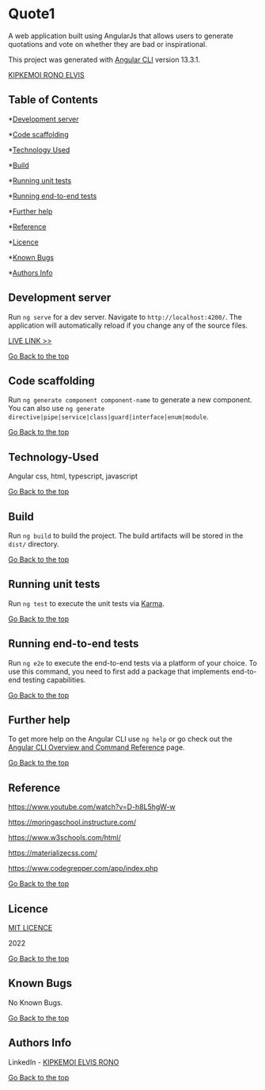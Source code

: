 # Quote1
A web application built using AngularJs that allows users to generate quotations and vote on whether they are bad or inspirational.

This project was generated with [Angular CLI](https://github.com/angular/angular-cli) version 13.3.1.

[KIPKEMOI RONO ELVIS](https://github.com/DynastyElvis)

## Table of Contents

*[Development server](#Development-server)

*[Code scaffolding](#Code-scaffolding)

*[Technology Used](#Technology-Used)

*[Build](#Build)

*[Running unit tests](#Running-unit-tests)

*[Running end-to-end tests](#Running-end-to-end-tests)

*[Further help](#Further-help)

*[Reference](#Reference)


*[Licence](#Licence)


*[Known Bugs](#Known-Bugs)


*[Authors Info](#Authors-Info)


## Development server

Run `ng serve` for a dev server. Navigate to `http://localhost:4200/`. The application will automatically reload if you change any of the source files.

[LIVE LINK >>](https://dynastyelvis.github.io/Quotes/)


[Go Back to the top](#Quote1)

## Code scaffolding

Run `ng generate component component-name` to generate a new component. You can also use `ng generate directive|pipe|service|class|guard|interface|enum|module`.

[Go Back to the top](#Quote1)

## Technology-Used
Angular
css, html, typescript, javascript

[Go Back to the top](#Quote1)

## Build

Run `ng build` to build the project. The build artifacts will be stored in the `dist/` directory.

[Go Back to the top](#Quote1)


## Running unit tests

Run `ng test` to execute the unit tests via [Karma](https://karma-runner.github.io).

[Go Back to the top](#Quote1)

## Running end-to-end tests

Run `ng e2e` to execute the end-to-end tests via a platform of your choice. To use this command, you need to first add a package that implements end-to-end testing capabilities.

[Go Back to the top](#Quote1)

## Further help

To get more help on the Angular CLI use `ng help` or go check out the [Angular CLI Overview and Command Reference](https://angular.io/cli) page.

[Go Back to the top](#Quote1)

## Reference
https://www.youtube.com/watch?v=D-h8L5hgW-w

https://moringaschool.instructure.com/ 

https://www.w3schools.com/html/

https://materializecss.com/

https://www.codegrepper.com/app/index.php

[Go Back to the top](#Quote1)

## Licence

[MIT LICENCE](https://github.com/DynastyElvis/PIZZA-Palace/blob/main/LICENSE)

2022

[Go Back to the top](#Quote1)

## Known Bugs

No Known Bugs.

[Go Back to the top](#Quote1)

## Authors Info
LinkedIn - [KIPKEMOI ELVIS RONO](https://www.linkedin.com/in/elvis-rono-aa3548209/)

[Go Back to the top](#Quote1)

